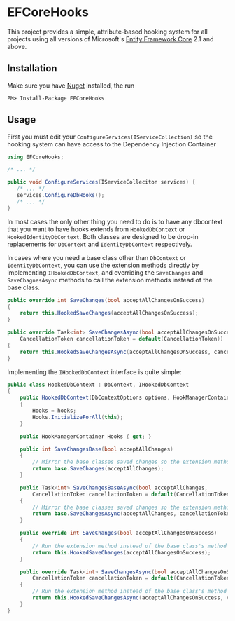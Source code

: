 # EFCoreHooks

This project provides a simple, attribute-based hooking system for all projects using all versions
of Microsoft's [Entity Framework Core](https://docs.microsoft.com/en-us/ef/core/) 2.1 and above.

## Installation

Make sure you have [Nuget](http://docs.nuget.org/docs/start-here/installing-nuget) installed, the run
```
PM> Install-Package EFCoreHooks
```

## Usage

First you must edit your `ConfigureServices(IServiceCollection)` so the hooking system can have access
to the Dependency Injection Container

```c#
using EFCoreHooks;

/* ... */

public void ConfigureServices(IServiceColleciton services) {
   /* ... */
   services.ConfigureDbHooks();
   /* ... */
}
```

In most cases the only other thing you need to do is to have any dbcontext that you want to have hooks
extends from `HookedDbContext` or `HookedIdentityDbContext`. Both classes are designed to be drop-in
replacements for `DbContext` and `IdentityDbContext` respectively.

In cases where you need a base class other than `DbContext` or `IdentityDbContext`, you can use the
extension methods directly by implementing `IHookedDbContext`, and overriding the `SaveChanges` and
`SaveChagnesAsync` methods to call the extension methods instead of the base class.

```c#
public override int SaveChanges(bool acceptAllChangesOnSuccess)
{
    return this.HookedSaveChanges(acceptAllChangesOnSuccess);
}

public override Task<int> SaveChangesAsync(bool acceptAllChangesOnSuccess,
    CancellationToken cancellationToken = default(CancellationToken))
{
    return this.HookedSaveChangesAsync(acceptAllChangesOnSuccess, cancellationToken);
}
```

Implementing the `IHookedDbContext` interface is quite simple:

```c#
public class HookedDbContext : DbContext, IHookedDbContext
{
    public HookedDbContext(DbContextOptions options, HookManagerContainer hooks) : base(options)
    {
        Hooks = hooks;
        Hooks.InitializeForAll(this);
    }

    public HookManagerContainer Hooks { get; }

    public int SaveChangesBase(bool acceptAllChanges)
    {
        // Mirror the base classes saved changes so the extension methods can access them
        return base.SaveChanges(acceptAllChanges);
    }

    public Task<int> SaveChangesBaseAsync(bool acceptAllChanges,
        CancellationToken cancellationToken = default(CancellationToken))
    {
        // Mirror the base classes saved changes so the extension methods can access them
        return base.SaveChangesAsync(acceptAllChanges, cancellationToken);
    }

    public override int SaveChanges(bool acceptAllChangesOnSuccess)
    {
        // Run the extension method instead of the base class's method
        return this.HookedSaveChanges(acceptAllChangesOnSuccess);
    }

    public override Task<int> SaveChangesAsync(bool acceptAllChangesOnSuccess,
        CancellationToken cancellationToken = default(CancellationToken))
    {
        // Run the extension method instead of the base class's method
        return this.HookedSaveChangesAsync(acceptAllChangesOnSuccess, cancellationToken);
    }
}
```
